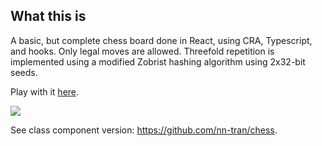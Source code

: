 ## What this is

A basic, but complete chess board done in React, using CRA, Typescript, and hooks.
Only legal moves are allowed.
Threefold repetition is implemented using a modified Zobrist hashing algorithm using 2x32-bit seeds.

Play with it [here](https://nn-tran.github.io/chess-react-hook/).

![](screenshot.png)

See class component version: https://github.com/nn-tran/chess.
